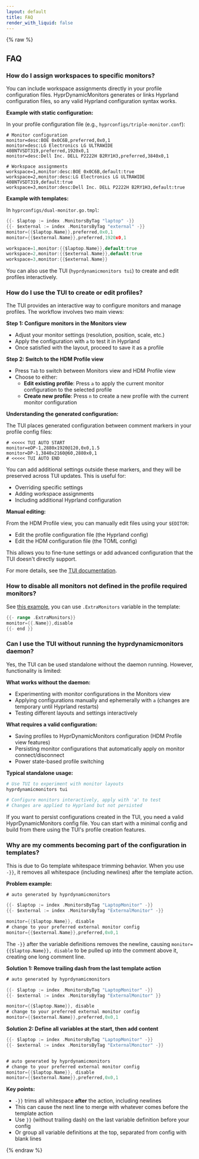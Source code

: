 ```yaml
---
layout: default
title: FAQ
render_with_liquid: false
---
```


{% raw %}

## FAQ

### How do I assign workspaces to specific monitors?

You can include workspace assignments directly in your profile configuration files. HyprDynamicMonitors generates or links Hyprland configuration files, so any valid Hyprland configuration syntax works.

**Example with static configuration:**

In your profile configuration file (e.g., `hyprconfigs/triple-monitor.conf`):
```hyprconfig
# Monitor configuration
monitor=desc:BOE 0x0C6B,preferred,0x0,1
monitor=desc:LG Electronics LG ULTRAWIDE 408NTVSDT319,preferred,1920x0,1
monitor=desc:Dell Inc. DELL P2222H B2RY1H3,preferred,3840x0,1

# Workspace assignments
workspace=1,monitor:desc:BOE 0x0C6B,default:true
workspace=2,monitor:desc:LG Electronics LG ULTRAWIDE 408NTVSDT319,default:true
workspace=3,monitor:desc:Dell Inc. DELL P2222H B2RY1H3,default:true
```

**Example with templates:**

In `hyprconfigs/dual-monitor.go.tmpl`:
```go
{{- $laptop := index .MonitorsByTag "laptop" -}}
{{- $external := index .MonitorsByTag "external" -}}
monitor={{$laptop.Name}},preferred,0x0,1
monitor={{$external.Name}},preferred,1920x0,1

workspace=1,monitor:{{$laptop.Name}},default:true
workspace=2,monitor:{{$external.Name}},default:true
workspace=3,monitor:{{$external.Name}}
```

You can also use the TUI (`hyprdynamicmonitors tui`) to create and edit profiles interactively.

### How do I use the TUI to create or edit profiles?

The TUI provides an interactive way to configure monitors and manage profiles. The workflow involves two main views:

**Step 1: Configure monitors in the Monitors view**
- Adjust your monitor settings (resolution, position, scale, etc.)
- Apply the configuration with `a` to test it in Hyprland
- Once satisfied with the layout, proceed to save it as a profile

**Step 2: Switch to the HDM Profile view**
- Press `Tab` to switch between Monitors view and HDM Profile view
- Choose to either:
  - **Edit existing profile**: Press `a` to apply the current monitor configuration to the selected profile
  - **Create new profile**: Press `n` to create a new profile with the current monitor configuration

**Understanding the generated configuration:**

The TUI places generated configuration between comment markers in your profile config files:
```hyprconfig
# <<<<< TUI AUTO START
monitor=eDP-1,2880x1920@120,0x0,1.5
monitor=DP-1,3840x2160@60,2880x0,1
# <<<<< TUI AUTO END
```

You can add additional settings outside these markers, and they will be preserved across TUI updates. This is useful for:
- Overriding specific settings
- Adding workspace assignments
- Including additional Hyprland configuration

**Manual editing:**

From the HDM Profile view, you can manually edit files using your `$EDITOR`:
- Edit the profile configuration file (the Hyprland config)
- Edit the HDM configuration file (the TOML config)

This allows you to fine-tune settings or add advanced configuration that the TUI doesn't directly support.

For more details, see the [TUI documentation](./docs/tui-help.md).

### How to disable all monitors not defined in the profile required monitors?
See [this example](examples/disable-monitors/hyprconfigs/other_disabled.go.tmpl), you can use `.ExtraMonitors` variable in the template:
```go
{{- range .ExtraMonitors}}
monitor={{.Name}},disable
{{- end }}
```

### Can I use the TUI without running the hyprdynamicmonitors daemon?

Yes, the TUI can be used standalone without the daemon running. However, functionality is limited:

**What works without the daemon:**
- Experimenting with monitor configurations in the Monitors view
- Applying configurations manually and ephemerally with `a` (changes are temporary until Hyprland restarts)
- Testing different layouts and settings interactively

**What requires a valid configuration:**
- Saving profiles to HyprDynamicMonitors configuration (HDM Profile view features)
- Persisting monitor configurations that automatically apply on monitor connect/disconnect
- Power state-based profile switching

**Typical standalone usage:**
```bash
# Use TUI to experiment with monitor layouts
hyprdynamicmonitors tui

# Configure monitors interactively, apply with 'a' to test
# Changes are applied to Hyprland but not persisted
```

If you want to persist configurations created in the TUI, you need a valid HyprDynamicMonitors config file. You can start with a minimal config and build from there using the TUI's profile creation features.

### Why are my comments becoming part of the configuration in templates?

This is due to Go template whitespace trimming behavior. When you use `-}}`, it removes all whitespace (including newlines) after the template action.

**Problem example:**
```go
# auto generated by hyprdynamicmonitors

{{- $laptop := index .MonitorsByTag "LaptopMonitor" -}}
{{- $external := index .MonitorsByTag "ExternalMonitor" -}}

monitor={{$laptop.Name}}, disable
# change to your preferred external monitor config
monitor={{$external.Name}},preferred,0x0,1
```

The `-}}` after the variable definitions removes the newline, causing `monitor={{$laptop.Name}}, disable` to be pulled up into the comment above it, creating one long comment line.

**Solution 1: Remove trailing dash from the last template action**
```go
# auto generated by hyprdynamicmonitors

{{- $laptop := index .MonitorsByTag "LaptopMonitor" -}}
{{- $external := index .MonitorsByTag "ExternalMonitor" }}

monitor={{$laptop.Name}}, disable
# change to your preferred external monitor config
monitor={{$external.Name}},preferred,0x0,1
```

**Solution 2: Define all variables at the start, then add content**
```go
{{- $laptop := index .MonitorsByTag "LaptopMonitor" -}}
{{- $external := index .MonitorsByTag "ExternalMonitor" -}}


# auto generated by hyprdynamicmonitors
# change to your preferred external monitor config
monitor={{$laptop.Name}}, disable
monitor={{$external.Name}},preferred,0x0,1
```

**Key points:**
- `-}}` trims all whitespace **after** the action, including newlines
- This can cause the next line to merge with whatever comes before the template action
- Use `}}` (without trailing dash) on the last variable definition before your config
- Or group all variable definitions at the top, separated from config with blank lines


{% endraw %}

